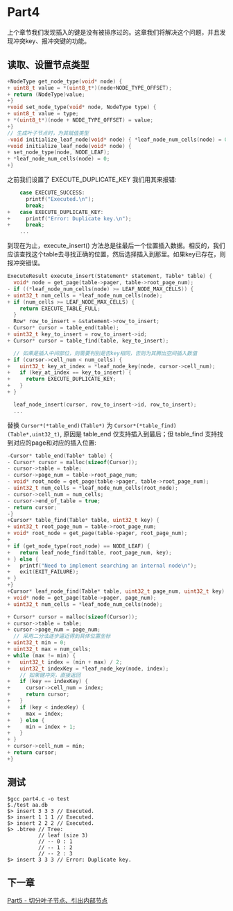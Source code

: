 # Part4

上个章节我们发现插入的键是没有被排序过的。这章我们将解决这个问题，并且发现冲突key、报冲突键的功能。

## 读取、设置节点类型

```c
+NodeType get_node_type(void* node) {
+ uint8_t value = *(uint8_t*)(node+NODE_TYPE_OFFSET);
+ return (NodeType)value;
+}
+void set_node_type(void* node, NodeType type) {
+ uint8_t value = type;
+ *(uint8_t*)(node + NODE_TYPE_OFFSET) = value;
+}
// 生成叶子节点时，为其赋值类型
-void initialize_leaf_node(void* node) { *leaf_node_num_cells(node) = 0; }
+void initialize_leaf_node(void* node) {
+ set_node_type(node, NODE_LEAF);
+ *leaf_node_num_cells(node) = 0;
+}
```

之前我们设置了 EXECUTE_DUPLICATE_KEY 我们用其来报错:

```c
    case EXECUTE_SUCCESS:
      printf("Executed.\n");
      break;
+   case EXECUTE_DUPLICATE_KEY:
+     printf("Error: Duplicate key.\n");
+     break;
    ...
```

到现在为止，execute_insert() 方法总是往最后一个位置插入数据。相反的，我们应该查找这个table去寻找正确的位置，然后选择插入到那里。如果key已存在，则报冲突错误。

```c
ExecuteResult execute_insert(Statement* statement, Table* table) {
  void* node = get_page(table->pager, table->root_page_num);
- if ((*leaf_node_num_cells(node) >= LEAF_NODE_MAX_CELLS)) {
+ uint32_t num_cells = *leaf_node_num_cells(node);
+ if (num_cells >= LEAF_NODE_MAX_CELLS) {
    return EXECUTE_TABLE_FULL;
  }
  Row* row_to_insert = &statement->row_to_insert;
- Cursor* cursor = table_end(table);
+ uint32_t key_to_insert = row_to_insert->id;
+ Cursor* cursor = table_find(table, key_to_insert);

  // 如果是插入中间部位，则需要判别是否key相同，否则为其腾出空间插入数值
+ if (cursor->cell_num < num_cells) {
+   uint32_t key_at_index = *leaf_node_key(node, cursor->cell_num);
+   if (key_at_index == key_to_insert) {
+     return EXECUTE_DUPLICATE_KEY;
+   }
+ }

  leaf_node_insert(cursor, row_to_insert->id, row_to_insert);
  ...
```

替换 `Cursor*(*table_end)(Table*)` 为 `Cursor*(*table_find)(Table*,uint32_t)`, 原因是 table_end 仅支持插入到最后；但 table_find 支持找到对应的page和对应的插入位置:

```c
-Cursor* table_end(Table* table) {
- Cursor* cursor = malloc(sizeof(Cursor));
- cursor->table = table;
- cursor->page_num = table->root_page_num;
- void* root_node = get_page(table->pager, table->root_page_num);
- uint32_t num_cells = *leaf_node_num_cells(root_node);
- cursor->cell_num = num_cells;
- cursor->end_of_table = true;
- return cursor;
-}
+Cursor* table_find(Table* table, uint32_t key) {
+ uint32_t root_page_num = table->root_page_num;
+ void* root_node = get_page(table->pager, root_page_num);
+
+ if (get_node_type(root_node) == NODE_LEAF) {
+   return leaf_node_find(table, root_page_num, key);
+ } else {
+   printf("Need to implement searching an internal node\n");
+   exit(EXIT_FAILURE);
+ }
+}
+Cursor* leaf_node_find(Table* table, uint32_t page_num, uint32_t key) {
+ void* node = get_page(table->pager, page_num);
+ uint32_t num_cells = *leaf_node_num_cells(node);

+ Cursor* cursor = malloc(sizeof(Cursor));
+ cursor->table = table;
+ cursor->page_num = page_num;
  // 采用二分法逐步逼近得到具体位置坐标
+ uint32_t min = 0;
+ uint32_t max = num_cells;
+ while (max != min) {
+   uint32_t index = (min + max) / 2;
+   uint32_t indexKey = *leaf_node_key(node, index);
    // 如果键冲突，直接返回
+   if (key == indexKey) {
+     cursor->cell_num = index;
+     return cursor;
+   }
+   if (key < indexKey) {
+     max = index;
+   } else {
+     min = index + 1;
+   }
+ }
+ cursor->cell_num = min;
+ return cursor;
+}
```

## 测试

    $gcc part4.c -o test
    $./test aa.db
    $> insert 3 3 3 // Executed.
    $> insert 1 1 1 // Executed.
    $> insert 2 2 2 // Executed.
    $> .btree // Tree:
              // leaf (size 3)
              // -- 0 : 1
              // -- 1 : 2
              // -- 2 : 3
    $> insert 3 3 3 // Error: Duplicate key.

## 下一章

[Part5 - 切分叶子节点、引出内部节点](./part5.md)

